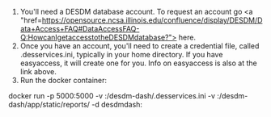 1. You'll need a DESDM database account. To request an account go <a "href=https://opensource.ncsa.illinois.edu/confluence/display/DESDM/Data+Access+FAQ#DataAccessFAQ-Q:HowcanIgetaccesstotheDESDMdatabase?"> here.</a> 
2. Once you have an account, you'll need to create a credential file, called .desservices.ini, typically in your home directory. If you have easyaccess, it will create one for you. Info on easyaccess is also at the link above.
3. Run the docker container: 

docker run -p 5000:5000 -v <local location to your services file>:/desdm-dash/.desservices.ini -v <local location to where you want processing reports stored>:/desdm-dash/app/static/reports/ -d desdmdash:<version>
